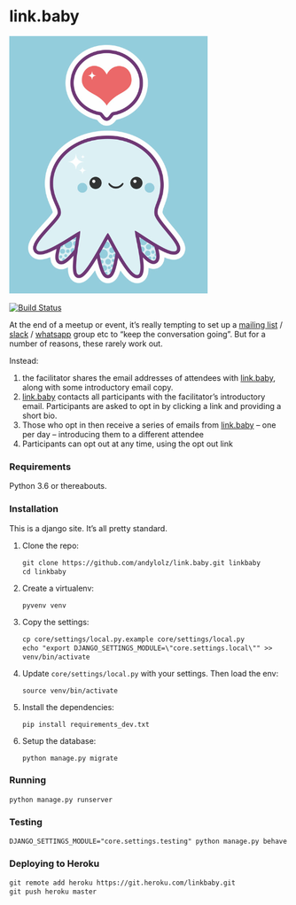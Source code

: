 # link.baby

![logo inspiration](logo-inspiration.png)

[![Build Status](https://travis-ci.org/andylolz/link.baby.svg?branch=master)](https://travis-ci.org/andylolz/link.baby)

At the end of a meetup or event, it’s really tempting to set up a [mailing list](https://en.wikipedia.org/wiki/Electronic_mailing_list) / [slack](https://slack.com/) / [whatsapp](https://www.whatsapp.com) group etc to “keep the conversation going”. But for a number of reasons, these rarely work out.

Instead:

 1. the facilitator shares the email addresses of attendees with [link.baby](https://link.baby), along with some introductory email copy.
 2. [link.baby](https://link.baby) contacts all participants with the facilitator’s introductory email. Participants are asked to opt in by clicking a link and providing a short bio.
 3. Those who opt in then receive a series of emails from [link.baby](https://link.baby) – one per day – introducing them to a different attendee
 4. Participants can opt out at any time, using the opt out link

### Requirements

Python 3.6 or thereabouts.

### Installation

This is a django site. It’s all pretty standard.

1. Clone the repo:

    ```shell
    git clone https://github.com/andylolz/link.baby.git linkbaby
    cd linkbaby
    ```

2. Create a virtualenv:

    ```shell
    pyvenv venv
    ```

3. Copy the settings:

    ```shell
    cp core/settings/local.py.example core/settings/local.py
    echo "export DJANGO_SETTINGS_MODULE=\"core.settings.local\"" >> venv/bin/activate
    ```

4. Update `core/settings/local.py` with your settings. Then load the env:

    ```shell
    source venv/bin/activate
    ```

5. Install the dependencies:

    ```shell
    pip install requirements_dev.txt
    ```

6. Setup the database:

    ```shell
    python manage.py migrate
    ```

### Running

```shell
python manage.py runserver
```

### Testing

```shell
DJANGO_SETTINGS_MODULE="core.settings.testing" python manage.py behave
```

### Deploying to Heroku

```shell
git remote add heroku https://git.heroku.com/linkbaby.git
git push heroku master
```
